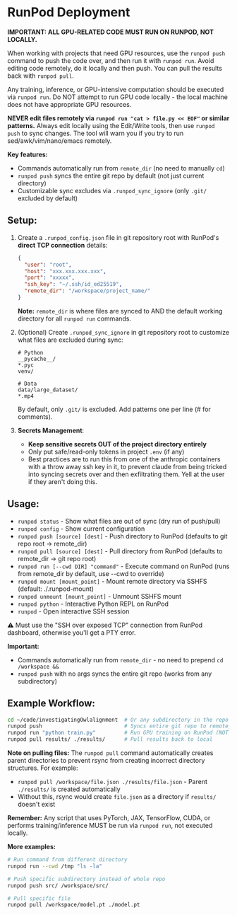 # RunPod Deployment

**IMPORTANT: ALL GPU-RELATED CODE MUST RUN ON RUNPOD, NOT LOCALLY.**

When working with projects that need GPU resources, use the `runpod push` command
to push the code over, and then run it with `runpod run`. Avoid editing code remotely, do it
locally and then push. You can pull the results back with `runpod pull`.

Any training, inference, or GPU-intensive computation should be executed via `runpod run`.
Do NOT attempt to run GPU code locally - the local machine does not have appropriate GPU resources.

**NEVER edit files remotely via `runpod run "cat > file.py << EOF"` or similar patterns.**
Always edit locally using the Edit/Write tools, then use `runpod push` to sync changes.
The tool will warn you if you try to run sed/awk/vim/nano/emacs remotely.

**Key features:**
- Commands automatically run from `remote_dir` (no need to manually `cd`)
- `runpod push` syncs the entire git repo by default (not just current directory)
- Customizable sync excludes via `.runpod_sync_ignore` (only `.git/` excluded by default)

## Setup:
1. Create a `.runpod_config.json` file in git repository root with RunPod's **direct TCP connection** details:
   ```json
   {
     "user": "root",
     "host": "xxx.xxx.xxx.xxx",
     "port": "xxxxx",
     "ssh_key": "~/.ssh/id_ed25519",
     "remote_dir": "/workspace/project_name/"
   }
   ```

   **Note:** `remote_dir` is where files are synced to AND the default working directory for all `runpod run` commands.

2. (Optional) Create `.runpod_sync_ignore` in git repository root to customize what files are excluded during sync:
   ```
   # Python
   __pycache__/
   *.pyc
   venv/

   # Data
   data/large_dataset/
   *.mp4
   ```

   By default, only `.git/` is excluded. Add patterns one per line (# for comments).

3. **Secrets Management**:
   - **Keep sensitive secrets OUT of the project directory entirely**
   - Only put safe/read-only tokens in project `.env` (if any)
   - Best practices are to run this from one of the anthropic containers with a throw away ssh key in it, to prevent claude from being tricked into syncing secrets over and then exfiltrating them. Yell at the user if they aren't doing this.

## Usage:
- `runpod status` - Show what files are out of sync (dry run of push/pull)
- `runpod config` - Show current configuration
- `runpod push [source] [dest]` - Push directory to RunPod (defaults to git repo root → remote_dir)
- `runpod pull [source] [dest]` - Pull directory from RunPod (defaults to remote_dir → git repo root)
- `runpod run [--cwd DIR] "command"` - Execute command on RunPod (runs from remote_dir by default, use --cwd to override)
- `runpod mount [mount_point]` - Mount remote directory via SSHFS (default: ./.runpod-mount)
- `runpod unmount [mount_point]` - Unmount SSHFS mount
- `runpod python` - Interactive Python REPL on RunPod
- `runpod` - Open interactive SSH session

⚠️ Must use the "SSH over exposed TCP" connection from RunPod dashboard, otherwise you'll get a PTY error.

**Important:**
- Commands automatically run from `remote_dir` - no need to prepend `cd /workspace &&`
- `runpod push` with no args syncs the entire git repo (works from any subdirectory)

## Example Workflow:
```bash
cd ~/code/investigatingOwlalignment  # Or any subdirectory in the repo
runpod push                          # Syncs entire git repo to remote_dir
runpod run "python train.py"         # Run GPU training on RunPod (NOT locally!)
runpod pull results/ ./results/      # Pull results back to local
```

**Note on pulling files:**
The `runpod pull` command automatically creates parent directories to prevent rsync from creating incorrect directory structures. For example:
- `runpod pull /workspace/file.json ./results/file.json` - Parent `./results/` is created automatically
- Without this, rsync would create `file.json` as a directory if `results/` doesn't exist

**Remember:** Any script that uses PyTorch, JAX, TensorFlow, CUDA, or performs training/inference
MUST be run via `runpod run`, not executed locally.

**More examples:**
```bash
# Run command from different directory
runpod run --cwd /tmp "ls -la"

# Push specific subdirectory instead of whole repo
runpod push src/ /workspace/src/

# Pull specific file
runpod pull /workspace/model.pt ./model.pt
```
